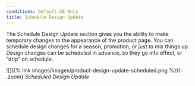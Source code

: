 ```yaml
---
conditions: Default.CE Only
title: Schedule Design Update
---
```


The Schedule Design Update section gives you the ability to make temporary changes to the appearance of the product page. You can schedule design changes for a season, promotion, or just to mix things up. Design changes can be scheduled in advance, so they go into effect, or “drip” on schedule.

![]({% link images/images/product-design-update-scheduled.png %}){: .zoom}
*Scheduled Design Update*
